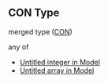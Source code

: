 ## CON Type

merged type ([CON](model-properties-con.md))

any of

-   [Untitled integer in Model](model-properties-con-anyof-0.md "check type definition")
-   [Untitled array in Model](model-properties-con-anyof-1.md "check type definition")
